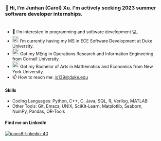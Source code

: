 ### 👋 Hi, I’m Junhan (Carol) Xu. I'm actively seeking 2023 summer software developer internships.
#
- 🌱 I’m interested in programming and software development 💻.
- <img width="21" alt="Screen Shot 2022-12-28 at 14 46 17" src="https://user-images.githubusercontent.com/67770063/209864603-2102b40d-ca02-4c61-ba74-6566046641e8.png"> I’m currently having my MS in ECE Software Development at Duke University.
- <img width="22" alt="Screen Shot 2022-12-28 at 14 50 29" src="https://user-images.githubusercontent.com/67770063/209865023-a49a6233-4f46-477c-81f4-1f2eef756269.png"> Got my MEng in Operations Research and Information Engineering from Cornell University.
- <img width="22" alt="Screen Shot 2022-12-28 at 15 07 22" src="https://user-images.githubusercontent.com/67770063/209866595-b7a61ad0-9292-48b8-aa5d-f7b26ed408f8.png"> Got my Bachelor of Arts in Mathematics and Economics from New York University.
- 📫 How to reach me: jx139@duke.edu

#### Skills
- Coding Languages: Python, C++, C, Java, SQL, R, Verilog, MATLAB             
- Other Tools: Git, Emacs, UNIX, SciKit-Learn, Matplotlib, Seaborn, NumPy, Pandas, OR-Tools

#### Find me on LinkedIn
[![icons8-linkedin-40](https://user-images.githubusercontent.com/67770063/209868323-f857fd1f-faad-401d-b9b9-9b8d743b8665.png)](https://www.linkedin.com/in/junhan-carol-xu/)

<!---
carolxu369/carolxu369 is a ✨ special ✨ repository because its `README.md` (this file) appears on your GitHub profile.
You can click the Preview link to take a look at your changes.
--->
